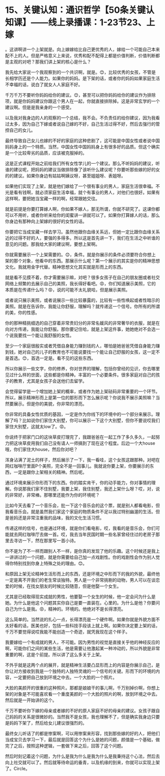 # 15、关键认知：通识哲学【50条关键认知课】——线上录播课：1-23节23、上嫁

。这讲啊讲一个上架就是。向上嫁嫁给比自己更优秀的人，嫁给一个可能自己本来配不上的人。但是严格意义上来说，优秀和配不配得上都是价值判断，价值判断都是主观的对吧？那我们讲上架的核心是什么？

我先给大家说一个我观察到的一个共识啊，就是。😊，比较优秀的女孩，不管是长相学历还是个人能力。如果你的妈妈。是下架的话，或者你的妈妈如果家庭生活不幸福的话，说白了就女人人家庭不好。

千万千万不要听你妈妈给你的建议。😊，甚至可以把你妈妈给你的建议作为排除项，就是你妈妈建议你跟这个男人在一起，你就直接排除掉。这是非常玄学的一个建议啊。但是是我亲身的一个感受。

以及我对我身边的人的观察的一个总结，我不会。不负责任的给你建议，因为我看过太多，因为自己下嫁或者说自己嫁的不好，自己生活过得不好，然后去强行的管控自己的女儿。

最终导致自己女儿也嫁的不好的家庭的这种悲剧了，这可能是中国女性或者说中国妈妈身上的一个特质。当然，中国女性中国妈妈身上有很多好的品质。但这个确实是一个比较卑劣的品质，应该被克服掉的。

这是正式课程开始之前给我们所有女性学儿的一个建议。那么不听妈妈的建议，听谁的建议呢，把妈妈的建议当做排除像了该听什么建议呢？你要听那些嫁的好的女的的建议。如果你身边有姑姑啊姨议呀，甚至姐姐呀、表姐呀。

如果他们实现了上架，就是他们嫁给了一个很有事业的男人，家庭生活很幸福。不光是看有钱啊，就必须家庭生活幸福，就个有事业的男人，对他们也很好。如果有这样啊，要把她当宝藏一样的啊，经常跟她交往。

就是前提是你要打算嫁人啊，你如果不嫁人，那无所谓，你就不研究了。这课你都可以不用听，或者你听来给你的闺蜜讲一讲就可以了。如果你打算嫁人的话，那么你身边有那种向上架嫁的很好的女性的话。

你要把它当成宝藏一样去学习。虽然他跟你血缘关系远，但她一定比跟你血缘关系近的过得不好的人，要强的多得多。所以这是首先讲一下，我们在生活之中听谁的意见的问题。那我给大家的建议啊，要想上架啊。

你就需要展示一个上架需要的。😊，条件。就是你展示的条件必须要符合你想上架的那个对象，他看中的东西。那展示什么呢？第一个展示的其实是你的精神思想文化。我就用金字代替。精神思想文化其实就是形而上的东西。

就是看不见摸不着，你才需要展示嘛，对吧？很多女孩子在自己的朋友圈或者社交网络上频繁的去展示自己的美照，我长得好看吧。😡，你们知道展示美照，它的本质是在传递什么吗？😡，说的可能不太礼貌哈，但是展示美照。

或者说只展示美照，或者说展示一些比较暴露的，比较有一些性唤起或者性暗示的美照。就是在告诉你，我能让你舒服，理解吗？就传递这一个信号。你所有的所谓的美，你的性感。

你的那种精挑细选的自己穿着非常贵妇分的非常名媛风的非常奢华的衣服，就是在向对方传递，我能让你舒服。那你要记住哈，就是上架这件事，她她绝对不会选一个说我要找一个能让我舒服的女性。

至少一个家庭很殷实或者凭借自身能力赚到钱的人，哪怕是她爸爸凭借自身能力赚到钱，她对自己的儿子的教育也不可能说要找一个能让自己舒服的女孩，这一定不是首选。😊，首选一定是。看不见的这些东西。

所以你展示一些文字，你的修养，你对世界的理解，包括你曾经的见识，你去哪里见过什么样的世面，这些都是你精神。丰富的一个必要条件。很多家庭对自己的孩子的教育，尤其是女孩子会送他们去留学。

会觉得留学是一个增加她上架的概率，或者作为她上架砝码非常重要的一个环节。所以，展示精神形而上是第一位的那形而下怎么展示呢？你说我不展示美照嘛？当然要展示。但是你的美貌，你非常的漂亮。

你非常的具备女性优质的基因，一定是作为你线下的环境中的一个部分来展示。理解了吗？比如说你们家住大别墅，你可以展示一下这个大别墅，但你不要说哎我们家住大别墅，这就太low了。😡。

你说终于把家门口的这块草皮打理完了，我跟爸爸在一起工作了多久多久，一起努力把这块草皮用我们自己没有请人一师搞到了现在这个程度。后边一个大house哦，你们家住大house，然后你对吧？

浑身沾满了泥土的样子，然后展示了一下，我一看哇，这个女孩这跟那种。对吧在网红咖啡厅里面P个美照，完全不是一回事儿。我就说你要上架，你要展示的东西，一定是跟你上架相关的精神。然后呢。

通过环境来展示你形而下的东西。你的踏实肯干，你的动手能力，你对事情的理解。你说那我们家不住别墅，我要上架，我住别墅，我还上架什么呀？哎，对，说的非常好，非常棒。那哪里还能作为你的环境呢？

比如今天去看了一个音乐会，批一下这个音乐会的这个票，就是别人都看电影，但我看音乐会。就是虽然我们家这个家庭的物质条件不足以我过特别幽渥的生活。但是爸妈还是非常注重我的品味，我的文化生活习惯。

传递这样的信号，也是通过环境，就是你们看电影，哎，我看的是音乐会，你们可能就去网红咖啡厅去做一首。哎，我去当年民国时期一些名家曾经住过的老房子那里去寻访一下，然在那里写一首小诗。

你不是为了不一样而跟别人不一样，是你真的发现了他的乐趣。这个时候还是我上一讲讲过的一个问题，就是你需要给自己加一点戏剧性。你的戏剧性会作为别人觉得你特别找到你身上特殊之处的理由。😊。

和原因上架无论精神生活形而上的东西，还是环境之中形而下的我的外貌，最终他一定是离不开我们的老生常谈独特。男人是一个非常挑剔的动物，男人可以在谈恋爱的时候，在找女朋友的时候比较随意，但是他娶一个女生。

尤其是已经取得现实成就的男性，他要娶一个女生的时候，他一定会问为什么是她。为什么是他这个问题其实你自己是要一直装在。心里的。为什么是他？你要问自己为什么是我。😡，精神的。环境的。他绝对不是长得漂亮。

这么简单的。当然说的扎心一点，长得漂亮是一个硬件啊。如果你就是外貌方面不太好看的话，医美也好，包括一些科技手段该上就上啊。如果你决定要上架的话，千万不要觉得说哎我能不能创造一个奇迹，就凭我现在这个样子。

我要嫁给一个有成就的男人，不可能。因为男性的视觉是直接关乎他的神经反应的啊，可能你们之间的某些生活，他是需要让他激起某一种冲动的，所以外貌是非常重要的啊，这是个前提。所以讲了这么多关于上架。

不外乎就是这两个点的展开，就是精神生活要凸显形而上的内容是你展示自己，是你让对方接收到我是一个独特的人独特灵魂的一个信号的关键。形而下的环境的内容，一定要把自己放到环境之中去。一个大脸的一个照片。

大脸的美颜开的很重的这种照片。那都是娘娘干的事儿啊，千万别掉价啊，你想上架的对象是不可能喜欢看一个重度美颜的一个大脸的照片的啊，放到环境之中去。然后就是一开始讲的这个。

千万不要听你下嫁的母亲或者嫁的不好的原人家庭不好的母亲的建议。女孩子跟自己妈妈的关系是很微妙的。当然我不是女孩，我也理解不了，但是确实我身边只要是妈妈下架了，然后给女儿建议很强烈的。

最终女儿听话了的都是惨案啊，可以用惨案来形容，找到那些嫁的好的人，把他们当成宝贝去学习一下，最后就是回答这个为什么是她的问题，颜值是一个基础，做完了之后，按照这种逻辑，一套做下来之后，回答了这个问题。

然后时刻记着这个问题，为什么是我为什么是我为什么是我秉持这个心法，然后去向上社交就可以了。然后就等待命运的垂青，以及机缘的到来，你就可以实现上架了。Circle。


